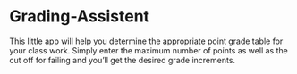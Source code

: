 # Grading-Assistent
This little app will help you determine the appropriate point grade table for your class work. Simply enter the maximum number of points as well as the cut off for failing and you’ll get the desired grade increments.

